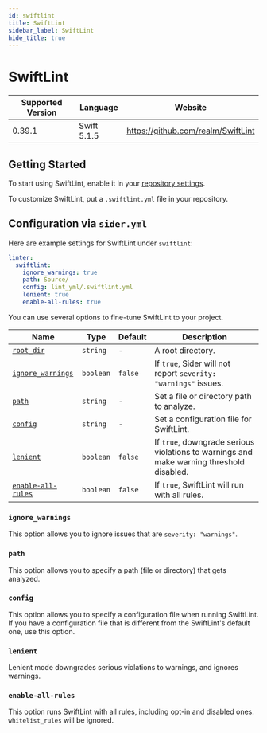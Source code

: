 ```yaml
---
id: swiftlint
title: SwiftLint
sidebar_label: SwiftLint
hide_title: true
---
```


# SwiftLint

| Supported Version | Language    | Website                            |
| ----------------- | ----------- | ---------------------------------- |
| 0.39.1            | Swift 5.1.5 | https://github.com/realm/SwiftLint |

## Getting Started

To start using SwiftLint, enable it in your [repository settings](../../getting-started/repository-settings.md).

To customize SwiftLint, put a `.swiftlint.yml` file in your repository.

## Configuration via `sider.yml`

Here are example settings for SwiftLint under `swiftlint`:

```yaml
linter:
  swiftlint:
    ignore_warnings: true
    path: Source/
    config: lint_yml/.swiftlint.yml
    lenient: true
    enable-all-rules: true
```

You can use several options to fine-tune SwiftLint to your project.

| Name                                                                        | Type      | Default | Description                                                                              |
| --------------------------------------------------------------------------- | --------- | ------- | ---------------------------------------------------------------------------------------- |
| [`root_dir`](../../getting-started/custom-configuration.md#root_dir-option) | `string`  | -       | A root directory.                                                                        |
| [`ignore_warnings`](#ignore_warnings)                                       | `boolean` | `false` | If `true`, Sider will not report `severity: "warnings"` issues.                          |
| [`path`](#path)                                                             | `string`  | -       | Set a file or directory path to analyze.                                                 |
| [`config`](#config)                                                         | `string`  | -       | Set a configuration file for SwiftLint.                                                  |
| [`lenient`](#lenient)                                                       | `boolean` | `false` | If `true`, downgrade serious violations to warnings and make warning threshold disabled. |
| [`enable-all-rules`](#enable-all-rules)                                     | `boolean` | `false` | If `true`, SwiftLint will run with all rules.                                            |

### `ignore_warnings`

This option allows you to ignore issues that are `severity: "warnings"`.

### `path`

This option allows you to specify a path (file or directory) that gets analyzed.

### `config`

This option allows you to specify a configuration file when running SwiftLint.
If you have a configuration file that is different from the SwiftLint's default one, use this option.

### `lenient`

Lenient mode downgrades serious violations to warnings, and ignores warnings.

### `enable-all-rules`

This option runs SwiftLint with all rules, including opt-in and disabled ones. `whitelist_rules` will be ignored.
